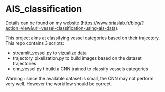 # AIS_classification
Details can be found on my website (https://www.briaslab.fr/blog/?action=view&url=vessel-classification-using-ais-data).

This project aims at classifying vessel categories based on their trajectory. This repo contains 3 scripts:
  - streamlit_vessel.py to vizualize data
  - trajectory_pixelization.py to build images based on the dataset trajectories
  - cnn_vessel.py t build a CNN trained to classify vessels categories

Warning : since the available dataset is small, the CNN may not perform very well. However the workflow should be correct. 
